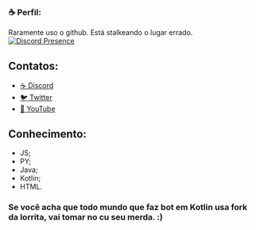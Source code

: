 ### ☕ Perfil:
Raramente uso o github. Está stalkeando o lugar errado.
[![Discord Presence](https://lanyard.cnrad.dev/api/757513323934777374&idleMessage=sabao)](https://discord.com/users/7575133239347773)

## Contatos:
- [☕ Discord](https://discord.gg/QuGSbPKNMK)
- [🐦 Twitter](https://twitter.com/AnaahLuiza)
- [📼 YouTube](https://youtube.com/channel/UCJhXB9Mw0f2v_7ZGBVG2OHQ) 
## Conhecimento:
- JS;
- PY;
- Java; 
- Kotlin;
- HTML.
### Se você acha que todo mundo que faz bot em Kotlin usa fork da lorrita, vai tomar no cu seu merda. :)
